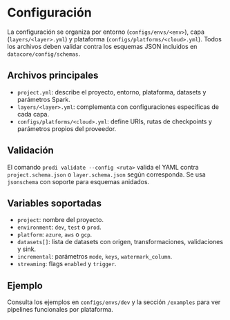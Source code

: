 # Configuración

La configuración se organiza por entorno (`configs/envs/<env>`), capa (`layers/<layer>.yml`) y plataforma (`configs/platforms/<cloud>.yml`). Todos los archivos deben validar contra los esquemas JSON incluidos en `datacore/config/schemas`.

## Archivos principales
- `project.yml`: describe el proyecto, entorno, plataforma, datasets y parámetros Spark.
- `layers/<layer>.yml`: complementa con configuraciones específicas de cada capa.
- `configs/platforms/<cloud>.yml`: define URIs, rutas de checkpoints y parámetros propios del proveedor.

## Validación
El comando `prodi validate --config <ruta>` valida el YAML contra `project.schema.json` o `layer.schema.json` según corresponda. Se usa `jsonschema` con soporte para esquemas anidados.

## Variables soportadas
- `project`: nombre del proyecto.
- `environment`: `dev`, `test` o `prod`.
- `platform`: `azure`, `aws` o `gcp`.
- `datasets[]`: lista de datasets con origen, transformaciones, validaciones y sink.
- `incremental`: parámetros `mode`, `keys`, `watermark_column`.
- `streaming`: flags `enabled` y `trigger`.

## Ejemplo
Consulta los ejemplos en `configs/envs/dev` y la sección `/examples` para ver pipelines funcionales por plataforma.
